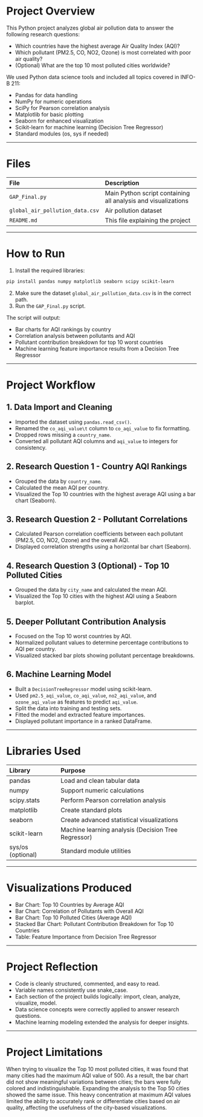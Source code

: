 # Project Overview
This Python project analyzes global air pollution data to answer the following research questions:

- Which countries have the highest average Air Quality Index (AQI)?
- Which pollutant (PM2.5, CO, NO2, Ozone) is most correlated with poor air quality?
- (Optional) What are the top 10 most polluted cities worldwide?

We used Python data science tools and included all topics covered in INFO-B 211:

- Pandas for data handling
- NumPy for numeric operations
- SciPy for Pearson correlation analysis
- Matplotlib for basic plotting
- Seaborn for enhanced visualization
- Scikit-learn for machine learning (Decision Tree Regressor)
- Standard modules (os, sys if needed)

---

# Files

| File | Description |
|:-----|:------------|
| `GAP_Final.py` | Main Python script containing all analysis and visualizations |
| `global_air_pollution_data.csv` | Air pollution dataset |
| `README.md` | This file explaining the project |

---

# How to Run

1. Install the required libraries:
```bash
pip install pandas numpy matplotlib seaborn scipy scikit-learn
```
2. Make sure the dataset `global_air_pollution_data.csv` is in the correct path.
3. Run the `GAP_Final.py` script.

The script will output:
- Bar charts for AQI rankings by country
- Correlation analysis between pollutants and AQI
- Pollutant contribution breakdown for top 10 worst countries
- Machine learning feature importance results from a Decision Tree Regressor

---

# Project Workflow

## 1. Data Import and Cleaning
- Imported the dataset using `pandas.read_csv()`.
- Renamed the `co_aqi_value\t` column to `co_aqi_value` to fix formatting.
- Dropped rows missing a `country_name`.
- Converted all pollutant AQI columns and `aqi_value` to integers for consistency.

## 2. Research Question 1 - Country AQI Rankings
- Grouped the data by `country_name`.
- Calculated the mean AQI per country.
- Visualized the Top 10 countries with the highest average AQI using a bar chart (Seaborn).

## 3. Research Question 2 - Pollutant Correlations
- Calculated Pearson correlation coefficients between each pollutant (PM2.5, CO, NO2, Ozone) and the overall AQI.
- Displayed correlation strengths using a horizontal bar chart (Seaborn).

## 4. Research Question 3 (Optional) - Top 10 Polluted Cities
- Grouped the data by `city_name` and calculated the mean AQI.
- Visualized the Top 10 cities with the highest AQI using a Seaborn barplot.

## 5. Deeper Pollutant Contribution Analysis
- Focused on the Top 10 worst countries by AQI.
- Normalized pollutant values to determine percentage contributions to AQI per country.
- Visualized stacked bar plots showing pollutant percentage breakdowns.

## 6. Machine Learning Model
- Built a `DecisionTreeRegressor` model using scikit-learn.
- Used `pm2.5_aqi_value`, `co_aqi_value`, `no2_aqi_value`, and `ozone_aqi_value` as features to predict `aqi_value`.
- Split the data into training and testing sets.
- Fitted the model and extracted feature importances.
- Displayed pollutant importance in a ranked DataFrame.

---

# Libraries Used

| Library | Purpose |
|:--------|:--------|
| pandas | Load and clean tabular data |
| numpy | Support numeric calculations |
| scipy.stats | Perform Pearson correlation analysis |
| matplotlib | Create standard plots |
| seaborn | Create advanced statistical visualizations |
| scikit-learn | Machine learning analysis (Decision Tree Regressor) |
| sys/os (optional) | Standard module utilities |

---

# Visualizations Produced

- Bar Chart: Top 10 Countries by Average AQI
- Bar Chart: Correlation of Pollutants with Overall AQI
- Bar Chart: Top 10 Polluted Cities (Average AQI)
- Stacked Bar Chart: Pollutant Contribution Breakdown for Top 10 Countries
- Table: Feature Importance from Decision Tree Regressor

---

# Project Reflection

- Code is cleanly structured, commented, and easy to read.
- Variable names consistently use snake_case.
- Each section of the project builds logically: import, clean, analyze, visualize, model.
- Data science concepts were correctly applied to answer research questions.
- Machine learning modeling extended the analysis for deeper insights.

---

# Project Limitations

When trying to visualize the Top 10 most polluted cities, it was found that many cities had the maximum AQI value of 500. As a result, the bar chart did not show meaningful variations between cities; the bars were fully colored and indistinguishable. Expanding the analysis to the Top 50 cities showed the same issue. This heavy concentration at maximum AQI values limited the ability to accurately rank or differentiate cities based on air quality, affecting the usefulness of the city-based visualizations.
